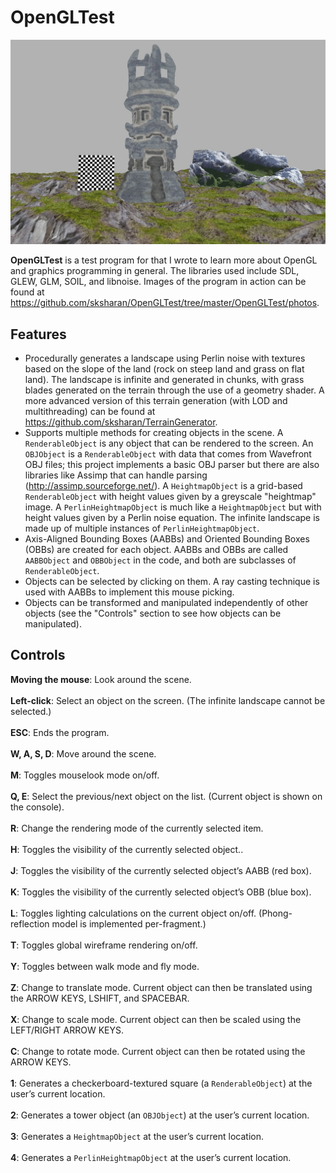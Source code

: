 # OpenGLTest
![](https://github.com/sksharan/OpenGLTest/blob/master/OpenGLTest/photos/opengltest.jpg)

**OpenGLTest** is a test program for that I wrote to learn more about OpenGL and graphics programming in general. The libraries used include SDL, GLEW, GLM, SOIL, and libnoise. Images of the program in action can be found at https://github.com/sksharan/OpenGLTest/tree/master/OpenGLTest/photos. 

Features
--------
- Procedurally generates a landscape using Perlin noise with textures based on the slope of the land (rock on steep land and grass on flat land). The landscape is infinite and generated in chunks, with grass blades generated on the terrain through the use of a geometry shader. A more advanced version of this terrain generation (with LOD and multithreading) can be found at https://github.com/sksharan/TerrainGenerator.
- Supports multiple methods for creating objects in the scene. A <code>RenderableObject</code> is any object that can be rendered to the screen. An <code>OBJObject</code> is a <code>RenderableObject</code> with data that comes from Wavefront OBJ files; this project implements a basic OBJ parser but there are also libraries like Assimp that can handle parsing (http://assimp.sourceforge.net/). A <code>HeightmapObject</code> is a grid-based <code>RenderableObject</code> with height values given by a greyscale "heightmap" image. A <code>PerlinHeightmapObject</code> is much like a <code>HeightmapObject</code> but with height values given by a Perlin noise equation. The infinite landscape is made up of multiple instances of <code>PerlinHeightmapObject</code>. 
- Axis-Aligned Bounding Boxes (AABBs) and Oriented Bounding Boxes (OBBs) are created for each object. AABBs and OBBs are called <code>AABBObject</code> and <code>OBBObject</code> in the code, and both are subclasses of <code>RenderableObject</code>.
- Objects can be selected by clicking on them. A ray casting technique is used with AABBs to implement this mouse picking.
- Objects can be transformed and manipulated independently of other objects (see the "Controls" section to see how objects can be manipulated).

Controls
--------
**Moving the mouse**: Look around the scene.<br></br>
**Left-click**: Select an object on the screen. (The infinite landscape cannot be selected.)<br></br>
**ESC**: Ends the program.<br></br>
**W, A, S, D**: Move around the scene.<br></br>
**M**: Toggles mouselook mode on/off.<br></br>
**Q, E**: Select the previous/next object on the list. (Current object is shown on the console).<br></br>
**R**: Change the rendering mode of the currently selected item.<br></br>
**H**: Toggles the visibility of the currently selected object..<br></br>
**J**: Toggles the visibility of the currently selected object’s AABB (red box).<br></br>
**K**: Toggles the visibility of the currently selected object’s OBB (blue box).<br></br>
**L**: Toggles lighting calculations on the current object on/off. (Phong-reflection model is implemented per-fragment.)<br></br>
**T**: Toggles global wireframe rendering on/off.<br></br>
**Y**: Toggles between walk mode and fly mode.<br></br>
**Z**: Change to translate mode. Current object can then be translated using the ARROW KEYS, LSHIFT, and SPACEBAR.<br></br>
**X**: Change to scale mode. Current object can then be scaled using the LEFT/RIGHT ARROW KEYS.<br></br>
**C**: Change to rotate mode. Current object can then be rotated using the ARROW KEYS.<br></br>
**1**: Generates a checkerboard-textured square (a <code>RenderableObject</code>) at the user’s current location.<br></br>
**2**: Generates a tower object (an <code>OBJObject</code>) at the user’s current location.<br></br>
**3**: Generates a <code>HeightmapObject</code> at the user’s current location.<br></br>
**4**: Generates a <code>PerlinHeightmapObject</code> at the user’s current location.<br></br>


